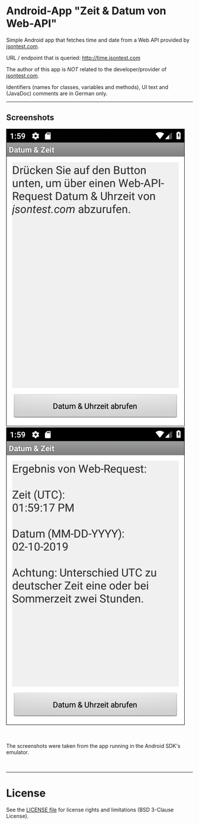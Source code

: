 # Android-App "Zeit & Datum von Web-API"

Simple Android app that fetches time and date from a Web API provided by [jsontest.com](http://www.jsontest.com/#date).

URL / endpoint that is queried: http://time.jsontest.com


The author of this app is *NOT* related to the developer/provider of [jsontest.com](http://www.jsontest.com/).

Identifiers (names for classes, variables and methods), UI text and (JavaDoc) comments are in German only.

----
## Screenshots

![Screenshot 1](screenshot_1.png)  ![Screenshot 2](screenshot_2.png)


<br>

The screenshots were taken from the app running in the Android SDK's emulator.

<br>

----
# License

See the [LICENSE file](LICENSE.md) for license rights and limitations (BSD 3-Clause License).
